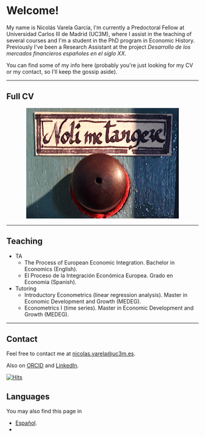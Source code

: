 # Welcome!

My name is Nicolás Varela García, I'm currently a Predoctoral Fellow at Universidad Carlos III de Madrid (UC3M), where I assist in the teaching of several courses and I'm a student in the PhD program in Economic History. Previously I've been a Research Assistant at the project _Desarrollo de los mercados financieros españoles en el siglo XX_. 

You can find some of my info here (probably you're just looking for my CV or my contact, so I'll keep the gossip aside).

<hr />

## Full CV

<div style="width:100%;text-align:center;">
<a href="pdfs/CV Nico - February 2022.pdf" class="image fit"><img src="assets/images/Nolimetangere.png" alt=""></a>
</div>
  
<hr />

## Teaching

- TA
  - The Process of European Economic Integration. Bachelor in Economics (English).
  - El Proceso de la Integración Económica Europea. Grado en Economía (Spanish).
- Tutoring
  - Introductory Econometrics (linear regression analysis). Master in Economic Development and Growth (MEDEG).
  - Econometrics I (time series). Master in Economic Development and Growth (MEDEG).

<hr />

## Contact

Feel free to contact me at [nicolas.varela@uc3m.es](mailto:nicolas.varela@uc3m.es).

Also on [ORCID](https://orcid.org/0000-0002-9135-5338) and [LinkedIn](https://es.linkedin.com/in/nicol%C3%A1s-varela-86bbb940).

<!-- ![Visitor Count](https://profile-counter.glitch.me/{nicolobo}/count.svg) -->

[![Hits](https://hits.seeyoufarm.com/api/count/incr/badge.svg?url=https%3A%2F%2Fnicolob.github.io&count_bg=%2379C83D&title_bg=%23555555&icon=&icon_color=%23E7E7E7&title=Hits&edge_flat=false)](https://hits.seeyoufarm.com)     

## Languages
You may also find this page in
- [Español](https://nicolobo.github.io/es/).
- 


